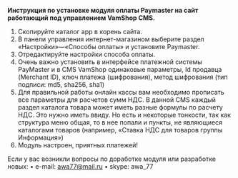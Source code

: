 **Инструкция по установке модуля оплаты Paymaster на сайт работающий под управлением VamShop CMS.** 


1.	Скопируйте каталог app в корень сайта.
2.	В панели управления интернет-магазином выберите раздел «Настройки»—«Способы оплаты» и установите Paymaster.
3.	Отредактируйте настройки способа оплаты.
4.	Очень важно установить в интерфейсе платежной системы PayMaster и в CMS VamShop одинаковые параметры, Id продавца (Merchant ID), ключ платежа (шифрования), метод шифрования (тип подписи: md5, sha256, sha1) 
5.	Для правильной работы онлайн кассы вам необходимо прописать все параметры для расчетов сумм НДС. В данной CMS каждый раздел каталога товара может иметь разные формулы по расчету НДС. Это нужно иметь ввиду. Но есть и некоторые тонкости, так как структура меню общая, то в нее попали и пункты, не являющиеся каталогами товаров (например, «Ставка НДС для товаров группы Информация»)
6.	Модуль настроен, приятных платежей!

Если у вас возникли вопросы по доработке модуля или разработке новых:
•	e-mail: awa77@mail.ru 
•	skype: awa_77
